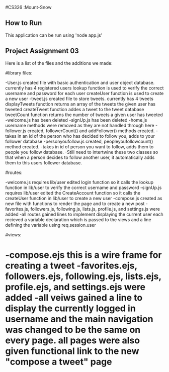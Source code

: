 #CS326 :Mount-Snow

## How to Run
This application can be run using 'node app.js'

## Project Assignment 03
Here is a list of the files and the additions we made:

#library files:

-User.js created file with basic authentication and user object database. currently has 4 registered users
	lookup function is used to verify the correct username and password for each user
	createUser function is used to create a new user
-tweet.js created file to store tweets. currently has 4 tweets
	displayTweets function returns an array of the tweets the given user has tweeted
	createTweet function addes a tweet to the tweet database
	tweetCount function returns the number of tweets a given user has tweeted
-welcome.js has been deleted
-signUp.js has been deleted
-home.js username methods were removed as they are not handled through here
-follower.js created, followerCount() and addFollower() methods created.
	-takes in an id of the person who has decided to follow you, adds to your follower database
-personyoufollow.js created, peopleyoufollowcount() method created.
	-takes in id of person you want to follow, adds them to people you follow database.
-Still need to intertwine these two classes so that when a person decides to follow another user, it automatically
adds them to this users follower database.


#routes:

-welcome.js requires lib/user
  edited login function so it calls the lookup function in lib/user to verify the correct username and password
-signUp.js requires lib/user
  edited the CreateAccount function so it calls the createUser function in lib/user to create a new user
-compose.js created as new file with functions to render the page and to create a new post
-favorites.js, followers.js, following.js, lists.js, profile.js, and settings.js were added
-all routes gained lines to implement displaying the current user
	each recieved a variable declaration which is passed to the views and a line defining the variable using req.session.user
  
  
#views:

-compose.ejs this is a wire frame for creating a tweet
-favorites.ejs, followers.ejs, following.ejs, lists.ejs, profile.ejs, and settings.ejs were added
-all veiws gained a line to display the currently logged in username and the main navigation was changed to be the same on every page. all pages were also given functional link to the new "compose a tweet" page
============
